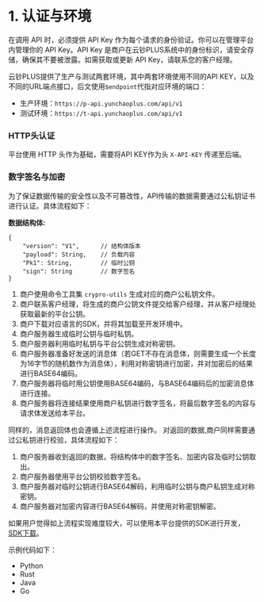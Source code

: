 # 1. 认证与环境

在调用 API 时，必须提供 API Key 作为每个请求的身份验证。你可以在管理平台内管理你的 API Key。API Key 是商户在云钞PLUS系统中的身份标识，请安全存储，确保其不要被泄露。如需获取或更新 API Key，请联系您的客户经理。

云钞PLUS提供了生产与测试两套环境，其中两套环境使用不同的API KEY，以及不同的URL端点接口，后文使用`$endpoint`代指对应环境的端口：

- 生产环境：`https://p-api.yunchaoplus.com/api/v1`
- 测试环境：`https://t-api.yunchaoplus.com/api/v1`

### HTTP头认证

平台使用 HTTP 头作为基础，需要将API KEY作为头 `X-API-KEY` 传递至后端。

### 数字签名与加密

为了保证数据传输的安全性以及不可篡改性，API传输的数据需要通过公私钥证书进行认证。具体流程如下：

 **数据结构体:**
```
{
    "version": "V1",      // 结构体版本
    "payload": String,    // 负载内容
    "Pk1": String,        // 临时公钥
    "sign": String        // 数字签名
}
```

1. 商户使用命令工具集 `crypro-utils` 生成对应的商户公私钥文件。
2. 商户联系客户经理，将生成的商户公钥文件提交给客户经理，并从客户经理处获取最新的平台公钥。
3. 商户下载对应语言的SDK，并将其加载至开发环境中。
4. 商户服务器生成临时公钥与临时私钥。
5. 商户服务器利用临时私钥与平台公钥生成对称密钥。
6. 商户服务器准备好发送的消息体（若GET不存在消息体，则需要生成一个长度为16字节的随机数作为消息体），利用对称密钥进行加密，并对加密后的结果进行BASE64编码。
7. 商户服务器将临时用公钥使用BASE64编码，与BASE64编码后的加密消息体进行连接。
8. 商户服务器将连接结果使用商户私钥进行数字签名，将最后数字签名的内容与请求体发送给本平台。

同样的，消息返回体也会遵循上述流程进行操作。
对返回的数据,商户同样需要通过公私钥进行校验，具体流程如下：
1. 商户服务器收到返回的数据，将结构体中的数字签名、加密内容及临时公钥取出。
2. 商户服务器使用平台公钥校验数字签名。
2. 商户服务器对临时公钥进行BASE64解码，利用临时公钥与商户私钥生成对称密钥。
3. 商户服务器对加密内容进行BASE64解码，并使用对称密钥解密。

如果用户觉得如上流程实现难度较大，可以使用本平台提供的SDK进行开发，[SDK下载](#)。

示例代码如下：

- Python
- Rust
- Java
- Go
